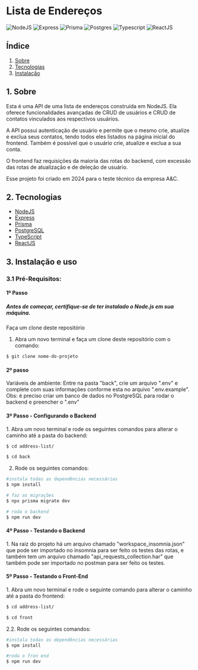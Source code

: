 <h1 style="align-items: center">Lista de Endereços</h1>

<div style="align-items: center">
  
![NodeJS](https://img.shields.io/badge/node.js-C3ECBC?style=for-the-badge&logo=node.js&logoColor=white) ![Express](https://img.shields.io/badge/express-FF007F.svg?style=for-the-badge&logo=express&logoColor=white) ![Prisma](https://img.shields.io/badge/Prisma-3982CE?style=for-the-badge&logo=Prisma&logoColor=white) ![Postgres](https://img.shields.io/badge/postgres-%23316192.svg?style=for-the-badge&logo=postgresql&logoColor=white) ![Typescript](https://img.shields.io/badge/TypeScript-A3CEEF?style=for-the-badge&logo=typescript&logoColor=fff) ![ReactJS](https://img.shields.io/badge/react-61DBFB.svg?style=for-the-badge&logo=react&logoColor=white)

</div>

<h2>Índice</h2>

1. [ Sobre ](#sobre)
2. [ Tecnologias](#techs)
3. [ Instalação ](#install)

<a name="sobre"></a>

## 1. Sobre

Esta é uma API de uma lista de endereços construída em NodeJS. Ela oferece funcionalidades avançadas de CRUD de usuários e CRUD de contatos vinculados aos respectivos usuários.

A API possui autenticação de usuário e permite que o mesmo crie, atualize e exclua seus contatos, tendo todos eles listados na página inicial do frontend. Também é possível que o usuário crie, atualize e exclua a sua conta.

O frontend faz requisições da maioria das rotas do backend, com excessão das rotas de atualização e de deleção de usuário.

Esse projeto foi criado em 2024 para o teste técnico da empresa A&C.

<a name="techs"></a>

## 2. Tecnologias

- <a name="node" href="https://nodejs.org/docs/latest/api/" target="_blank">NodeJS</a>
- <a name="express" href="https://expressjs.com/pt-br/" target="_blank">Express</a>
- <a name="prisma" href="https://www.prisma.io/docs/getting-started" target="_blank">Prisma</a>
- <a name="postgres" href="https://www.postgresql.org/" target="_blank">PostgreSQL</a>
- <a name="typescript" href="https://www.typescriptlang.org/" target="_blank">TypeScript</a>
- <a name="reactjs" href="https://legacy.reactjs.org/docs/getting-started.html" target="_blank">ReactJS</a>

<a name="install"></a>

## 3. Instalação e uso

### 3.1 Pré-Requisitos:

  <h4>1º Passo</h4>
  <h5>Antes de começar, certifique-se de ter instalado o Node.js em sua máquina.</h3>
  
  <p>Faça um clone deste repositório</p>

  1. Abra um novo terminal e faça um clone deste repositório com o comando:

```bash
$ git clone nome-do-projeto
```

  <h4>2º passo</h4>
  Variáveis de ambiente:
    Entre na pasta "back", crie um arquivo ".env" e complete com suas informações conforme esta no arquivo ".env.example". 
    Obs: é preciso criar um banco de dados no PostgreSQL para rodar o backend e preencher o ".env"

  <h4>3º Passo - Configurando o Backend</h4>
  1. Abra um novo terminal e rode os seguintes comandos para alterar o caminho até a pasta do backend:

```bash
$ cd address-list/
```

```bash
$ cd back
```

  2. Rode os seguintes comandos:

```bash
#instala todas as dependências necessárias
$ npm install

# faz as migrações
$ npx prisma migrate dev

# roda o backend
$ npm run dev
```

  <h4>4º Passo - Testando o Backend</h4>
  1. Na raiz do projeto há um arquivo chamado "workspace_insomnia.json" que pode ser importado no insomnia para ser feito os testes das rotas, e também tem um arquivo chamado "api_requests_collection.har" que também pode ser importado no postman para ser feito os testes.

  <h4>5º Passo - Testando o Front-End</h4>
  1. Abra um novo terminal e rode o seguinte comando para alterar o caminho até a pasta do frontend:

```bash
$ cd address-list/
```

```bash
$ cd front
```

2.2. Rode os seguintes comandos:

```bash
#instala todas as dependências necessárias
$ npm install

#roda o fron end
$ npm run dev
```
